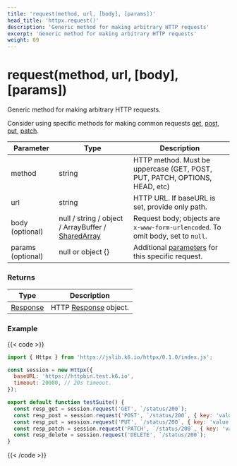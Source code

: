 ```yaml
---
title: 'request(method, url, [body], [params])'
head_title: 'httpx.request()'
description: 'Generic method for making arbitrary HTTP requests'
excerpt: 'Generic method for making arbitrary HTTP requests'
weight: 09
---
```


# request(method, url, [body], [params])

Generic method for making arbitrary HTTP requests.

Consider using specific methods for making common requests [get](https://grafana.com/docs/k6/<K6_VERSION>/javascript-api/jslib/httpx/get), [post](https://grafana.com/docs/k6/<K6_VERSION>/javascript-api/jslib/httpx/post), [put](https://grafana.com/docs/k6/<K6_VERSION>/javascript-api/jslib/httpx/put), [patch](https://grafana.com/docs/k6/<K6_VERSION>/javascript-api/jslib/httpx/patch).

| Parameter         | Type                                                                                                                              | Description                                                                                                                |
| ----------------- | --------------------------------------------------------------------------------------------------------------------------------- | -------------------------------------------------------------------------------------------------------------------------- |
| method            | string                                                                                                                            | HTTP method. Must be uppercase (GET, POST, PUT, PATCH, OPTIONS, HEAD, etc)                                                 |
| url               | string                                                                                                                            | HTTP URL. If baseURL is set, provide only path.                                                                            |
| body (optional)   | null / string / object / ArrayBuffer / [SharedArray](https://grafana.com/docs/k6/<K6_VERSION>/javascript-api/k6-data/sharedarray) | Request body; objects are `x-www-form-urlencoded`. To omit body, set to `null`.                                            |
| params (optional) | null or object {}                                                                                                                 | Additional [parameters](https://grafana.com/docs/k6/<K6_VERSION>/javascript-api/k6-http/params) for this specific request. |

### Returns

| Type                                                                                 | Description                                                                                       |
| ------------------------------------------------------------------------------------ | ------------------------------------------------------------------------------------------------- |
| [Response](https://grafana.com/docs/k6/<K6_VERSION>/javascript-api/k6-http/response) | HTTP [Response](https://grafana.com/docs/k6/<K6_VERSION>/javascript-api/k6-http/response) object. |

### Example

{{< code >}}

```javascript
import { Httpx } from 'https://jslib.k6.io/httpx/0.1.0/index.js';

const session = new Httpx({
  baseURL: 'https://httpbin.test.k6.io',
  timeout: 20000, // 20s timeout.
});

export default function testSuite() {
  const resp_get = session.request('GET', `/status/200`);
  const resp_post = session.request('POST', `/status/200`, { key: 'value' });
  const resp_put = session.request('PUT', `/status/200`, { key: 'value' });
  const resp_patch = session.request('PATCH', `/status/200`, { key: 'value' });
  const resp_delete = session.request('DELETE', `/status/200`);
}
```

{{< /code >}}
